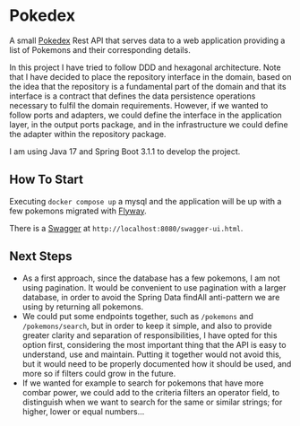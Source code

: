 # Pokedex
A small [Pokedex](https://www.pokemon.com/us/pokedex) Rest API that serves data to a web application providing a list of Pokemons and their corresponding details.

In this project I have tried to follow DDD and hexagonal architecture. Note that I have decided to place the repository 
interface in the domain, based on the idea that the repository is a fundamental part of the domain and that its 
interface is a contract that defines the data persistence operations necessary to fulfil the domain requirements. 
However, if we wanted to follow ports and adapters, we could define the interface in the application layer, 
in the output ports package, and in the infrastructure we could define the adapter within the repository package.

I am using Java 17 and Spring Boot 3.1.1 to develop the project.

## How To Start
Executing `docker compose up` a mysql and the application will be up with a few pokemons migrated with 
[Flyway](https://flywaydb.org/documentation/database/mysql#java-usage).

There is a [Swagger](https://swagger.io/) at `http://localhost:8080/swagger-ui.html`.

## Next Steps
- As a first approach, since the database has a few pokemons, I am not using pagination. It would be convenient to use 
pagination with a larger database, in order to avoid the Spring Data findAll anti-pattern we are using by returning all 
pokemons.
- We could put some endpoints together, such as `/pokemons` and `/pokemons/search`, but in order to keep it simple, 
and also to provide greater clarity and separation of responsibilities, I have opted for this option first, considering 
the most important thing that the API is easy to understand, use and maintain. Putting it together would not avoid 
this, but it would need to be properly documented how it should be used, and more so if filters could grow in the 
future.
- If we wanted for example to search for pokemons that have more combar power, we could add to the criteria filters an 
operator field, to distinguish when we want to search for the same or similar strings; for higher, lower or equal numbers...